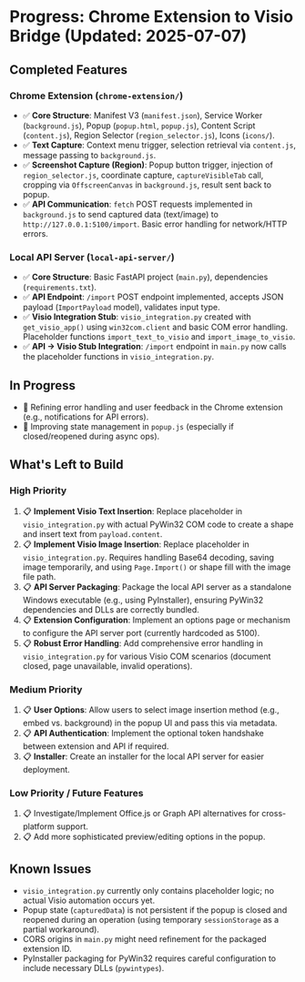 # Progress: Chrome Extension to Visio Bridge (Updated: 2025-07-07)

## Completed Features

### Chrome Extension (`chrome-extension/`)
- ✅ **Core Structure**: Manifest V3 (`manifest.json`), Service Worker (`background.js`), Popup (`popup.html`, `popup.js`), Content Script (`content.js`), Region Selector (`region_selector.js`), Icons (`icons/`).
- ✅ **Text Capture**: Context menu trigger, selection retrieval via `content.js`, message passing to `background.js`.
- ✅ **Screenshot Capture (Region)**: Popup button trigger, injection of `region_selector.js`, coordinate capture, `captureVisibleTab` call, cropping via `OffscreenCanvas` in `background.js`, result sent back to popup.
- ✅ **API Communication**: `fetch` POST requests implemented in `background.js` to send captured data (text/image) to `http://127.0.0.1:5100/import`. Basic error handling for network/HTTP errors.

### Local API Server (`local-api-server/`)
- ✅ **Core Structure**: Basic FastAPI project (`main.py`), dependencies (`requirements.txt`).
- ✅ **API Endpoint**: `/import` POST endpoint implemented, accepts JSON payload (`ImportPayload` model), validates input type.
- ✅ **Visio Integration Stub**: `visio_integration.py` created with `get_visio_app()` using `win32com.client` and basic COM error handling. Placeholder functions `import_text_to_visio` and `import_image_to_visio`.
- ✅ **API -> Visio Stub Integration**: `/import` endpoint in `main.py` now calls the placeholder functions in `visio_integration.py`.

## In Progress

- 🔄 Refining error handling and user feedback in the Chrome extension (e.g., notifications for API errors).
- 🔄 Improving state management in `popup.js` (especially if closed/reopened during async ops).

## What's Left to Build

### High Priority
1.  📋 **Implement Visio Text Insertion**: Replace placeholder in `visio_integration.py` with actual PyWin32 COM code to create a shape and insert text from `payload.content`.
2.  📋 **Implement Visio Image Insertion**: Replace placeholder in `visio_integration.py`. Requires handling Base64 decoding, saving image temporarily, and using `Page.Import()` or shape fill with the image file path.
3.  📋 **API Server Packaging**: Package the local API server as a standalone Windows executable (e.g., using PyInstaller), ensuring PyWin32 dependencies and DLLs are correctly bundled.
4.  📋 **Extension Configuration**: Implement an options page or mechanism to configure the API server port (currently hardcoded as 5100).
5.  📋 **Robust Error Handling**: Add comprehensive error handling in `visio_integration.py` for various Visio COM scenarios (document closed, page unavailable, invalid operations).

### Medium Priority
1.  📋 **User Options**: Allow users to select image insertion method (e.g., embed vs. background) in the popup UI and pass this via metadata.
2.  📋 **API Authentication**: Implement the optional token handshake between extension and API if required.
3.  📋 **Installer**: Create an installer for the local API server for easier deployment.

### Low Priority / Future Features
1.  📋 Investigate/Implement Office.js or Graph API alternatives for cross-platform support.
2.  📋 Add more sophisticated preview/editing options in the popup.

## Known Issues
- `visio_integration.py` currently only contains placeholder logic; no actual Visio automation occurs yet.
- Popup state (`capturedData`) is not persistent if the popup is closed and reopened during an operation (using temporary `sessionStorage` as a partial workaround).
- CORS origins in `main.py` might need refinement for the packaged extension ID.
- PyInstaller packaging for PyWin32 requires careful configuration to include necessary DLLs (`pywintypes`).